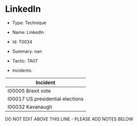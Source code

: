 # LinkedIn

* Type: Technique

* Name: LinkedIn

* Id: T0034

* Summary: nan

* Tactic: TA07

* Incidents:

| Incident |
| --------- |
| I00005 Brexit vote |
| I00017 US presidential elections |
| I00032 Kavanaugh |

DO NOT EDIT ABOVE THIS LINE - PLEASE ADD NOTES BELOW
